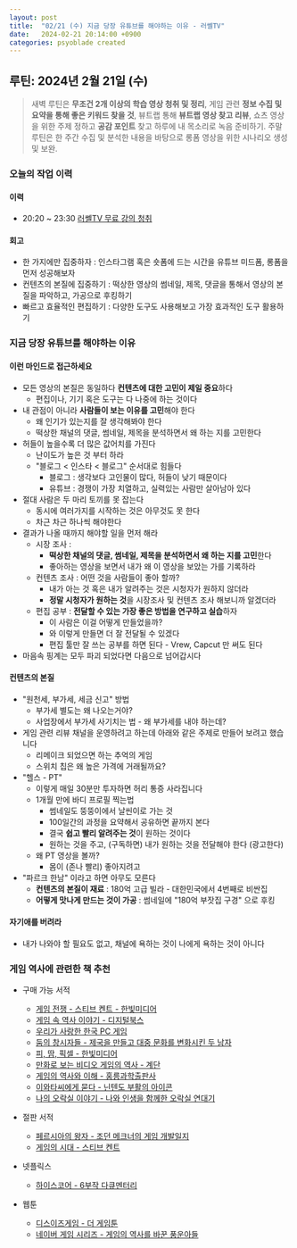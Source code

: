 ```yaml
---
layout: post
title:  "02/21 (수) 지금 당장 유튜브를 해야하는 이유 - 러쎌TV"
date:   2024-02-21 20:14:00 +0900
categories: psyoblade created
---
```


## 루틴: 2024년 2월 21일 (수)

>    새벽 루틴은 **무조건 2개 이상의 학습 영상 청취 및 정리**, 게임 관련 **정보 수집 및 요약을 통해 좋은 키워드 찾을 것**, 뷰트랩 통해 **뷰트랩 영상 찾고 리뷰**, 쇼츠 영상을 위한 주제 정하고 **공감 포인트** 찾고 하루에 내 목소리로 녹음 준비하기. 주말 루틴은 한 주간 수집 및 분석한 내용을 바탕으로 롱폼 영상을 위한 시나리오 생성 및 보완.

### 오늘의 작업 이력

#### 이력

* 20:20 ~ 23:30 [러쎌TV 무료 강의 청취](https://www.youtube.com/watch?v=O-V3fIATNko)

#### 회고

* 한 가지에만 집중하자 : 인스타그램 혹은 숏폼에 드는 시간을 유튜브 미드폼, 롱폼을 먼저 성공해보자
* 컨텐츠의 본질에 집중하기 : 떡상한 영상의 썸네일, 제목, 댓글을 통해서 영상의 본질을 파악하고, 가공으로 후킹하기
* 빠르고 효율적인 편집하기 : 다양한 도구도 사용해보고 가장 효과적인 도구 활용하기

### 지금 당장 유튜브를 해야하는 이유

#### 이런 마인드로 접근하세요

* 모든 영상의 본질은 동일하다 **컨텐츠에 대한 고민이 제일 중요**하다
  * 편집이나, 기기 혹은 도구는 다 나중에 하는 것이다
* 내 관점이 아니라 **사람들이 보는 이유를 고민**해야 한다
  * 왜 인기가 있는지를 잘 생각해봐야 한다
  * 떡상한 채널의 댓글, 썸네일, 제목을 분석하면서 왜 하는 지를 고민한다
* 허들이 높을수록 더 많은 값어치를 가진다
  * 난이도가 높은 것 부터 하라
  * "블로그 < 인스타 < 블로그" 순서대로 힘들다
    * 블로그 : 생각보다 고인물이 많다, 허들이 낮기 때문이다
    * 유튜브 : 경쟁이 가장 치열하고, 실력있는 사람만 살아남아 있다
* 절대 사람은 두 마리 토끼를 못 잡는다
  * 동시에 여러가지를 시작하는 것은 아무것도 못 한다
  * 차근 차근 하나씩 해야한다
* 결과가 나올 때까지 해야할 일을 먼저 해라
  * 시장 조사 :
    * **떡상한 채널의 댓글, 썸네일, 제목을 분석하면서 왜 하는 지를 고민**한다
    * 좋아하는 영상을 보면서 내가 왜 이 영상을 보았는 가를 기록하라
  * 컨텐츠 조사 : 어떤 것을 사람들이 좋아 할까?
    * 내가 아는 것 혹은 내가 알려주는 것은 시청자가 원하지 않더라
    * **정말 시청자가 원하는 것**을 시장조사 및 컨텐츠 조사 해보니까 알겠더라
  * 편집 공부 : **전달할 수 있는 가장 좋은 방법을 연구하고 실습**하자 
    * 이 사람은 이걸 어떻게 만들었을까?
    * 와 이렇게 만들면 더 잘 전달될 수 있겠다
    * 편집 툴만 잘 쓰는 공부를 하면 된다 - Vrew, Capcut 만 써도 된다
* 마음속 핑계는 모두 파괴 되었다면 다음으로 넘어갑시다

#### 컨텐츠의 본질

* "원천세, 부가세, 세금 신고" 방법
  * 부가세 별도는 왜 나오는거야?
  * 사업장에서 부가세 사기치는 법 - 왜 부가세를 내야 하는데?
* 게임 관련 리뷰 채널을 운영하려고 하는데 아래와 같은 주제로 만들어 보려고 했습니다
  * 리메이크 되었으면 하는 추억의 게임
  * 스위치 칩은 왜 높은 가격에 거래될까요?
* "헬스 - PT"
  * 이렇게 매일 30분만 투자하면 허리 통증 사라집니다
  * 1개월 만에 바디 프로필 찍는법
    * 썸네일도 뚱뚱이에서 날씬이로 가는 것
    * 100일간의 과정을 요약해서 공유하면 끝까지 본다
    * 결국 **쉽고 빨리 알려주는 것**이 원하는 것이다
    * 원하는 것을 주고, (구독하면) 내가 원하는 것을 전달해야 한다 (광고한다)
  * 왜 PT 영상을 볼까?
    * 몸이 (존나 빨리) 좋아지려고
* "파르크 한남" 이라고 하면 아무도 모른다
  * **컨텐츠의 본질이 재료** : 180억 고급 빌라 - 대한민국에서 4번째로 비싼집
  * **어떻게 맛나게 만드는 것이 가공** : 썸네일에 "180억 부잣집 구경" 으로 후킹

#### 자기애를 버려라

* 내가 나와야 할 필요도 없고, 채널에 욕하는 것이 나에게 욕하는 것이 아니다

### 게임 역사에 관련한 책 추천

* 구매 가능 서적
  * [게임 전쟁 - 스티브 켄트 - 한빛미디어](https://www.yes24.com/Product/Goods/118067044)
  * [게임 속 역사 이야기 - 디지털북스](https://www.yes24.com/Product/Goods/116792582)
  * [우리가 사랑한 한국 PC 게임](https://www.yes24.com/Product/Goods/117094407)
  * [둠의 창시자들 - 제국을 만들고 대중 문화를 변화시킨 두 남자](https://www.yes24.com/Product/Goods/117381005)
  * [피, 땀, 픽셀 - 한빛미디어](https://www.yes24.com/Product/Goods/62926484)
  * [만화로 보는 비디오 게임의 역사 - 계단](https://www.yes24.com/Product/Goods/62162469)
  * [게임의 역사와 이해 - 홍릉과학출판사](https://www.yes24.com/Product/Goods/20355937)
  * [이와타씨에게 묻다 - 닌텐도 부활의 아이콘](https://www.yes24.com/Product/Goods/101891742)
  * [나의 오락실 이야기 - 나와 인생을 함께한 오락실 연대기](https://www.yes24.com/Product/Goods/117389713)
* 절판 서적
  * [페르시아의 왕자 - 조던 메크너의 게임 개발일지](https://www.yes24.com/Product/Goods/11416409)
  * [게임의 시대 - 스티브 켄트](https://www.yes24.com/Product/Goods/318750)

* 넷플릭스
  * [하이스코어 - 6부작 다큐멘터리](https://www.netflix.com/kr/title/81019087)
* 웹툰
  * [디스이즈게임 - 더 게임툰](https://www.thisisgame.com/webzine/series/nboard/213/?series=125)
  * [네이버 게임 시리즈 - 게임의 역사를 바꾼 풍운아들](https://game.naver.com/original_series/44?season=1)

